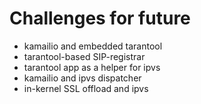 # Challenges for future
* kamailio and embedded tarantool
* tarantool-based SIP-registrar
* tarantool app as a helper for ipvs
* kamailio and ipvs dispatcher
* in-kernel SSL offload and ipvs
